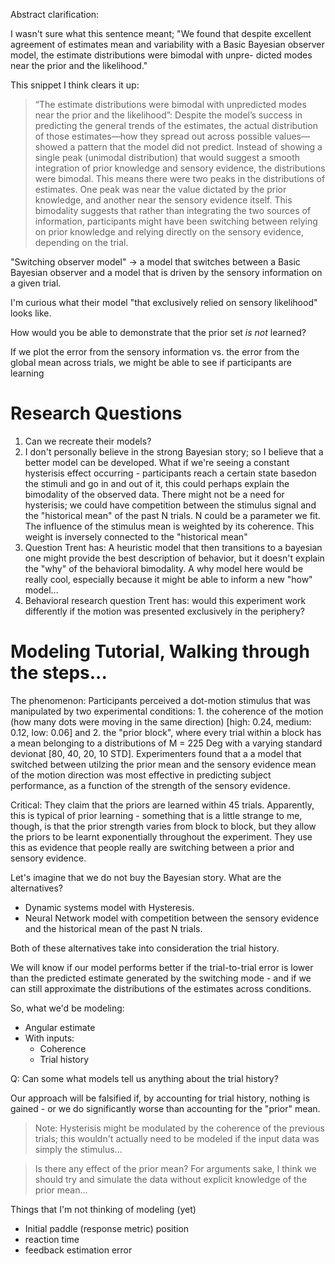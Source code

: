 
Abstract clarification:

I wasn't sure what this sentence meant; "We found that despite excellent agreement of estimates mean and variability with a Basic Bayesian observer model, the estimate distributions were bimodal with unpre- dicted modes near the prior and the likelihood." 

This snippet I think clears it up:
> “The estimate distributions were bimodal with unpredicted modes near the prior and the likelihood”: Despite the model’s success in predicting the general trends of the estimates, the actual distribution of those estimates—how they spread out across possible values—showed a pattern that the model did not predict. Instead of showing a single peak (unimodal distribution) that would suggest a smooth integration of prior knowledge and sensory evidence, the distributions were bimodal. This means there were two peaks in the distributions of estimates. One peak was near the value dictated by the prior knowledge, and another near the sensory evidence itself. This bimodality suggests that rather than integrating the two sources of information, participants might have been switching between relying on prior knowledge and relying directly on the sensory evidence, depending on the trial.

"Switching observer model" -> a model that switches between a Basic Bayesian observer and a model that is driven by the sensory information on a given trial.

I'm curious what their model "that exclusively relied on sensory likelihood" looks like.

How would you be able to demonstrate that the prior set *is not* learned?

If we plot the error from the sensory information vs. the error from the global mean across trials, we might be able to see if participants are learning

# Research Questions

1. Can we recreate their models?
2. I don't personally believe in the strong Bayesian story; so I believe that a better model can be developed. What if we're seeing a constant hysterisis effect occurring - participants reach a certain state basedon the stimuli and go in and out of it, this could perhaps explain the bimodality of the observed data. There might not be a need for hysterisis; we could have competition between the stimulus signal and the "historical mean" of the past N trials. N could be a parameter we fit. The influence of the stimulus mean is weighted by its coherence. This weight is inversely connected to the "historical mean"
2. Question Trent has: A heuristic model that then transitions to a bayesian one might provide the best description of behavior, but it doesn't explain the "why" of the behavioral bimodality. A why model here would be really cool, especially because it might be able to inform a new "how" model...
3. Behavioral research question Trent has: would this experiment work differently if the motion was presented exclusively in the periphery?


# Modeling Tutorial, Walking through the steps...

The phenomenon: Participants perceived a dot-motion stimulus that was manipulated by two experimental conditions: 1. the coherence of the motion (how many dots were moving in the same direction) [high: 0.24, medium: 0.12, low: 0.06] and 2. the "prior block", where every trial within a block has a mean belonging to a distributions of M = 225 Deg with a varying standard devionat [80, 40, 20, 10 STD]. Experimenters found that a a model that switched between utilzing the prior mean and the sensory evidence mean of the motion direction was most effective in predicting subject performance, as a function of the strength of the sensory evidence.

Critical: They claim that the priors are learned within 45 trials. Apparently, this is typical of prior learning - something that is a little strange to me, though, is that the prior strength varies from block to block, but they allow the priors to be learnt exponentially throughout the experiment. They use this as evidence that people really are switching between a prior and sensory evidence.

Let's imagine that we do not buy the Bayesian story. What are the alternatives?
- Dynamic systems model with Hysteresis. 
- Neural Network model with competition between the sensory evidence and the historical mean of the past N trials.

Both of these alternatives take into consideration the trial history. 

We will know if our model performs better if the trial-to-trial error is lower than the predicted estimate generated by the switching mode - and if we can still approximate the distributions of the estimates across conditions.

So, what we'd be modeling:
- Angular estimate
- With inputs:
    - Coherence
    - Trial history

Q: Can some what models tell us anything about the trial history? 

Our approach will be falsified if, by accounting for trial history, nothing is gained - or we do significantly worse than accounting for the "prior" mean.
> Note: Hysterisis might be modulated by the coherence of the previous trials; this wouldn't actually need to be modeled if the input data was simply the stimulus... 

> Is there any effect of the prior mean? For arguments sake, I think we should try and simulate the data without explicit knowledge of the prior mean...

Things that I'm not thinking of modeling (yet)
- Initial paddle (response metric) position
- reaction time
- feedback estimation error


